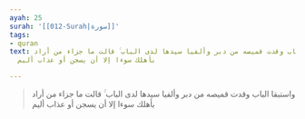 ```yaml
---
ayah: 25
surah: '[[012-Surah|سورة]]'
tags:
- quran
text: واستبقا الباب وقدت قميصه من دبر وألفيا سيدها لدى الباب ۚ قالت ما جزاء من أراد
  بأهلك سوءا إلا أن يسجن أو عذاب أليم

---
```

> واستبقا الباب وقدت قميصه من دبر وألفيا سيدها لدى الباب ۚ قالت ما جزاء من أراد بأهلك سوءا إلا أن يسجن أو عذاب أليم
